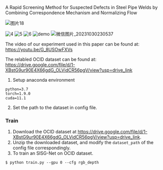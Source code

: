 A Rapid Screening Method for Suspected Defects in Steel Pipe Welds by Combining Correspondence Mechanism and Normalizing Flow

![图片18](https://github.com/meiguiz/SISG-Net/assets/90629126/9fcdc737-ca33-4899-bd70-f0eea9726160)

![4](https://github.com/meiguiz/SISG-Net/assets/90629126/45422f9a-5495-4f1e-a03e-2c2958ed1b43)
![5](https://github.com/meiguiz/SISG-Net/assets/90629126/c43d4be2-edf5-42f9-b2f4-a39c3a27bf01)
![6](https://github.com/meiguiz/SISG-Net/assets/90629126/6dd35863-37a4-44ab-b742-08cf11dc7ffd)
![demo](https://github.com/aoihd/RSM/assets/141041853/3ddeb7cb-8319-4646-b8aa-fa7a6b14b6a7)
![微信图片_20231030230537](https://github.com/aoihd/RSM/assets/141041853/68b73612-ac09-4890-8a04-e9f39414e975)


The video of our experiment used in this paper can be found at: https://youtu.be/G_8USOwFXVs

The relabled OCID dataset can be found at: https://drive.google.com/file/d/1-XBstG9ur90E4X66gdG_OLVidCR56pgV/view?usp=drive_link


1. Setup anaconda environment
```
python=3.7
torch=1.9.0
cuda=11.1
```
2. Set the path to the dataset in config file.
### Train

1. Download the OCID dataset at https://drive.google.com/file/d/1-XBstG9ur90E4X66gdG_OLVidCR56pgV/view?usp=drive_link.
2. Unzip the downloaded dataset, and modify the `dataset_path` of the config file correspondingly.
3. To train an SISG-Net on OCID dataset. 
```
$ python train.py --gpu 0 --cfg rgb_depth
